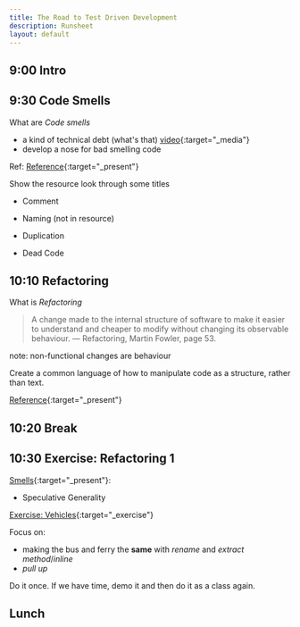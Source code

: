 ```yaml
---
title: The Road to Test Driven Development
description: Runsheet
layout: default
---
```


## 9:00 Intro

## 9:30 Code Smells

What are _Code smells_
- a kind of technical debt (what's that) [video](assets/images/techdebt_small.mp4){:target="_media"}
- develop a nose for bad smelling code

Ref: [Reference](https://refactoring.guru/refactoring/smells){:target="_present"}

Show the resource look through some titles

* Comment 

* Naming (not in resource)

* Duplication

* Dead Code

## 10:10 Refactoring

What is _Refactoring_

> A change made to the internal structure of software 
> to make it easier to understand and cheaper to modify 
> without changing its observable behaviour. 
> — Refactoring, Martin Fowler, page 53.

note:  non-functional changes are behaviour

Create a common language of how to manipulate code as a structure, rather than text.

[Reference](https://refactoring.guru/refactoring/techniques){:target="_present"}

## 10:20 Break

## 10:30 Exercise: Refactoring 1

[Smells](https://refactoring.guru/refactoring/smells){:target="_present"}:
- Speculative Generality

[Exercise: Vehicles](https://pete-the-programmer.com/tdd-ex-refactor1/){:target="_exercise"}

Focus on:
- making the bus and ferry the __same__ with _rename_ and _extract method_/_inline_
- _pull up_

Do it once. If we have time, demo it and then do it as a class again.

## Lunch
